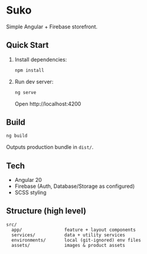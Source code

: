 # Suko

Simple Angular + Firebase storefront.

## Quick Start
1. Install dependencies:
   ```bash
   npm install
   ```
2. Run dev server:
   ```bash
   ng serve
   ```
   Open http://localhost:4200

## Build
```bash
ng build
```
Outputs production bundle in `dist/`.


## Tech
- Angular 20
- Firebase (Auth, Database/Storage as configured)
- SCSS styling

## Structure (high level)
```
src/
  app/                feature + layout components
  services/           data + utility services
  environments/       local (git-ignored) env files
  assets/             images & product assets
```
